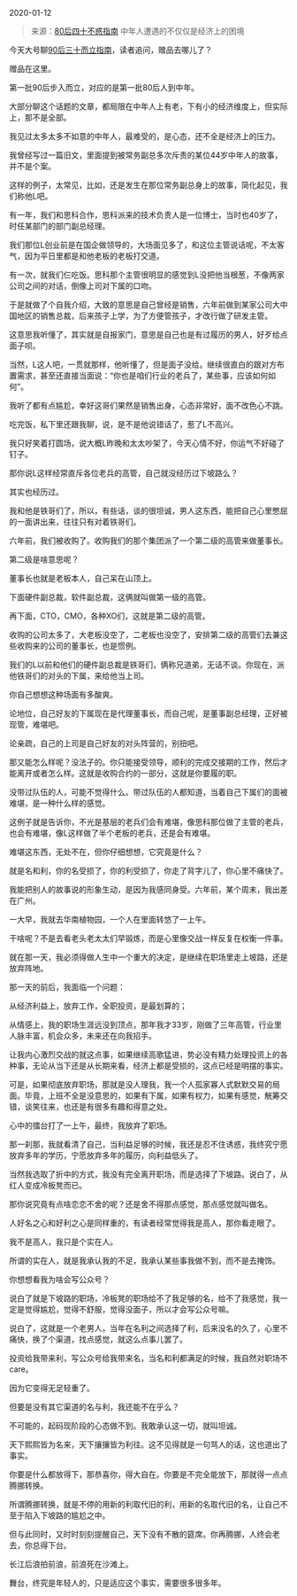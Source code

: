2020-01-12

> 来源：[80后四十不惑指南](http://mp.weixin.qq.com/s?__biz=MzU3NDc5Nzc0NQ==&mid=2247486266&idx=1&sn=79f8f40ccadb4797a752a7182b10f312&chksm=fd2da9e4ca5a20f2064c4affcd19b5c8a11d84f5f46138a0ea0c5c24e6220ecdf4680f058874&scene=27#wechat_redirect)
> 中年人遭遇的不仅仅是经济上的困境

今天大号聊[90后三十而立指南](https://mp.weixin.qq.com/s?__biz=MzU0MjYwNDU2Mw==&mid=2247488083&idx=1&sn=1065f3b7a40dbb6438721c3cf281af61&chksm=fb197e2fcc6ef739f208fff217a1f06b4bd8b508dc0b5453799ac645bbe2600071abc59de976&token=1234461283&lang=zh_CN&scene=21#wechat_redirect)，读者追问，赠品去哪儿了？

  

赠品在这里。

  

第一批90后步入而立，对应的是第一批80后人到中年。  

  

大部分聊这个话题的文章，都局限在中年人上有老，下有小的经济维度上，但实际上，那不是全部。

  

我见过太多太多不如意的中年人，最难受的，是心态，还不全是经济上的压力。

  

我曾经写过一篇旧文，里面提到被常务副总多次斥责的某位44岁中年人的故事，并不是个案。

  

这样的例子，太常见，比如，还是发生在那位常务副总身上的故事，简化起见，我们称他L吧。

  

有一年，我们和思科合作，思科派来的技术负责人是一位博士，当时也40岁了，时任某部门的部门副总经理。

  

我们那位L创业前是在国企做领导的，大场面见多了，和这位主管说话呢，不太客气，因为平日里都是和他老板的老板打交道。

  

有一次，就我们仨吃饭。思科那个主管很明显的感觉到L没把他当根葱，不像两家公司之间的对话，倒像上司对下属的口吻。

  

于是就做了个自我介绍，大致的意思是自己曾经是销售，六年前做到某家公司大中国地区的销售总裁，后来孩子上学，为了方便管孩子，才改行做了研发主管。

  

这意思我听懂了，其实就是自报家门，意思是自己也是有过履历的男人，好歹给点面子呗。

  

当然，L这人吧，一贯就那样，他听懂了，但是面子没给。继续很直白的跟对方布置需求，甚至还直接当面说：“你也是咱们行业的老兵了，某些事，应该如何如何”。

  

我听了都有点尴尬，幸好这哥们果然是销售出身，心态非常好，面不改色心不跳。

  

吃完饭，私下里还跟我聊，说，是不是他说错话了，惹了L不高兴。

  

我只好笑着打圆场，说大概L昨晚和太太吵架了，今天心情不好，你运气不好碰了钉子。

  

那你说L这样经常直斥各位老兵的高管，自己就没经历过下坡路么？

  

其实也经历过。

  

我和他是铁哥们了，所以，有些话，谈的很坦诚，男人这东西，能把自己心里憋屈的一面讲出来，往往只有对着铁哥们。

  

六年前，我们被收购了。收购我们的那个集团派了一个第二级的高管来做董事长。

  

第二级是啥意思呢？

  

董事长也就是老板本人，自己呆在山顶上。

  

下面硬件副总裁，软件副总裁，这俩就叫做第一级的高管。

  

再下面，CTO，CMO，各种XO们，这就是第二级的高管。

  

收购的公司太多了，大老板没空了，二老板也没空了，安排第二级的高管们去兼这些收购来的公司的董事长，也是惯例。

  

我们的L以前和他们的硬件副总裁是铁哥们，俩称兄道弟，无话不谈。你现在，派他铁哥们的对头的下属，来给他当上司。

  

你自己想想这种场面有多酸爽。

  

论地位，自己好友的下属现在是代理董事长，而自己呢，是董事副总经理，正好被现管，难堪吧。

  

论亲疏，自己的上司是自己好友的对头阵营的，别扭吧。

  

那又能怎么样呢？没法子的。你只能接受领导，顺利的完成交接期的工作，然后才能离开或者怎么样。这就是收购合约的一部分，这就是你要履的职。

  

没带过队伍的人，可能不觉得什么。带过队伍的人都知道，当着自己下属们的面被难堪，是一种什么样的感觉。

  

这例子就是告诉你，不光是基层的老兵们会有难堪，像思科那位做了主管的老兵，也会有难堪，像L这样做了半个老板的老兵，还是会有难堪。

  

难堪这东西，无处不在，但你仔细想想，它究竟是什么？

  

就是名和利，你的名受损了，你的利受损了，你走了背字儿了，你心里不痛快了。

  

我能把别人的故事说的形象生动，是因为我感同身受。六年前，某个周末，我出差在广州。

  

一大早，我就去华南植物园，一个人在里面转悠了一上午。

  

干啥呢？不是去看老头老太太们早锻炼，而是心里像交战一样反复在权衡一件事。

  

就在那一天，我必须得做人生中一个重大的决定，是继续在职场里走上坡路，还是放弃阵地。

  

那一天的前后，我面临一个问题：

从经济利益上，放弃工作，全职投资，是最划算的；

从情感上，我的职场生涯远没到顶点，那年我才33岁，刚做了三年高管，行业里人脉丰富，机会众多，未来还在向我招手。

  

让我内心激烈交战的就这点事，如果继续高歌猛进，势必没有精力处理投资上的各种事，无论从当下还是从长期来看，经济上都是受损的，这点已经是明摆的事实。

  

可是，如果彻底放弃职场，那就是没人理我，我一个人孤家寡人式默默交易的局面。毕竟，上班不全是没意思的，如果有下属，如果有权力，如果有感觉，觥筹交错，谈笑往来，也还是有很多有趣和得意之处。

  

心中的擂台打了一上午，最终，我放弃了职场。

  

那一刹那，我就看清了自己，当利益足够的时候，我还是忍不住诱惑，我终究宁愿放弃多年的学历，宁愿放弃多年的履历，向利益低头了。

  

当然我选取了折中的方式，我没有完全离开职场，而是选择了下坡路。说白了，从红人变成冷板凳而已。

  

那你说究竟有点啥恋恋不舍的呢？还是舍不得那点感觉，那点感觉就叫做名。

  

人好名之心和好利之心是同样重的，有读者经常觉得我是高人，那你看走眼了。

  

我不是高人，我只是个实在人。

  

所谓的实在人，就是我承认我的不足，我承认某些事我做不到，而不是去掩饰。

  

你想想看我为啥会写公众号？

  

说白了就是下坡路的职场，冷板凳的职场给不了我足够的名，给不了我感觉，我一定是觉得尴尬，觉得不舒服，觉得没面子，所以才会写公众号嘛。

  

说白了，这就是一个老男人，当年在名利之间选择了利，后来没名的久了，心里不痛快，换了个渠道，找点感觉，就这么点事儿罢了。

  

投资给我带来利，写公众号给我带来名，当名和利都满足的时候，我自然对职场不care。

  

因为它变得无足轻重了。

  

但要是没有其它渠道的名与利，我还能不在乎么？

  

不可能的，起码现阶段的心态做不到。我敢承认这一切，就叫坦诚。

  

天下熙熙皆为名来，天下攘攘皆为利往。这不见得就是一句骂人的话，这也道出了事实。

  

你要是什么都放得下，那恭喜你，得大自在。你要是不完全能放下，那就得一点点腾挪转换。

  

所谓腾挪转换，就是不停的用新的利取代旧的利，用新的名取代旧的名，让自己不至于陷入下坡路的尴尬之中。

  

但与此同时，又时时刻刻提醒自己，天下没有不散的筵席。你再腾挪，人终会老去，你总得下台。

  

长江后浪拍前浪，前浪死在沙滩上。

  

舞台，终究是年轻人的，只是适应这个事实，需要很多很多年。

